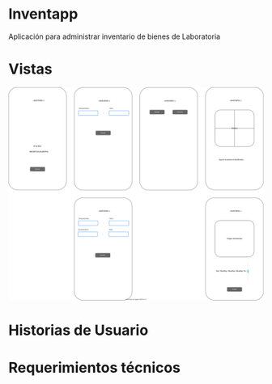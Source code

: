 # Inventapp
Aplicación para administrar inventario de bienes de Laboratoria

# Vistas
![Diagrama App](images/Inventario.svg?sanitize=true)

# Historias de Usuario

# Requerimientos técnicos